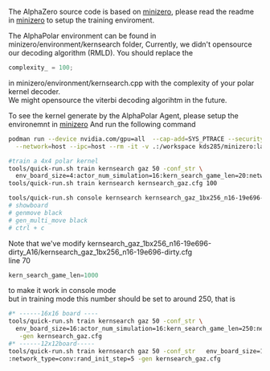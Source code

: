 The AlphaZero source code is based on [minizero](https://github.com/rlglab/minizero.git), please read the readme in [minizero](https://github.com/rlglab/minizero.git) to setup the training enviroment.  

The AlphaPolar environment can be found in minizero/environment/kernsearch folder,
Currently, we didn't opensource our decoding algorithm (RMLD). You should replace the 
```c
complexity_ = 100; 
```
in minizero/environment/kernsearch.cpp with the complexity of your polar kernel decoder.   
We might opensource the viterbi decoding algorihtm in the future.   

To see the kernel generate by the AlphaPolar Agent, 
please setup the environemnt in [minizero](https://github.com/rlglab/minizero.git) 
And run the following command   

```sh
podman run --device nvidia.com/gpu=all  --cap-add=SYS_PTRACE --security-opt seccomp=unconfined \
  --network=host --ipc=host --rm -it -v .:/workspace kds285/minizero:latest

#train a 4x4 polar kernel 
tools/quick-run.sh train kernsearch gaz 50 -conf_str \
  env_board_size=4:actor_num_simulation=16:kern_search_game_len=20:network_type=conv:rand_init_step=0 -gen kernsearch_gaz.cfg
tools/quick-run.sh train kernsearch kernsearch_gaz.cfg 100

tools/quick-run.sh console kernsearch kernsearch_gaz_1bx256_n16-19e696-dirty_A16/
# showboard  
# genmove black
# gen_multi_move black
# ctrl + c
```

Note that we've modify kernsearch_gaz_1bx256_n16-19e696-dirty_A16/kernsearch_gaz_1bx256_n16-19e696-dirty.cfg  
line 70   
```c
kern_search_game_len=1000
```
to make it work in console mode   
but in training mode this number should be set to around 250, that is   

```sh
#* ------16x16 board ----
tools/quick-run.sh train kernsearch gaz 50 -conf_str \
  env_board_size=16:actor_num_simulation=16:kern_search_game_len=250:network_type=conv:rand_init_step=7\
   -gen kernsearch_gaz.cfg
#* ------12x12board-----   
tools/quick-run.sh train kernsearch gaz 50 -conf_str   env_board_size=12:actor_num_simulation=16:kern_search_game_len=144\
:network_type=conv:rand_init_step=5 -gen kernsearch_gaz.cfg
```
